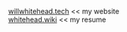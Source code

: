 [willwhitehead.tech](https://willwhitehead.tech) << my website <br>
[whitehead.wiki](https://whitehead.wiki) << my resume
